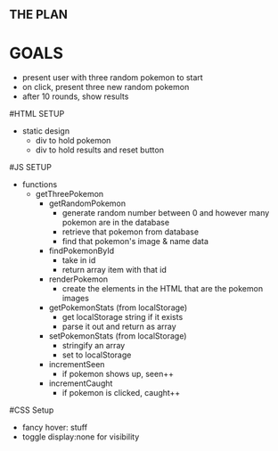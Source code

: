 ## THE PLAN

# GOALS
- present user with three random pokemon to start
- on click, present three new random pokemon
- after 10 rounds, show results

#HTML SETUP
- static design
    - div to hold pokemon
    - div to hold results and reset button

#JS SETUP
- functions
    - getThreePokemon
        - getRandomPokemon
            - generate random number between 0 and however many pokemon are in the database
            - retrieve that pokemon from database
            - find that pokemon's image & name data
        - findPokemonById
            - take in id
            - return array item with that id
        - renderPokemon
            - create the elements in the HTML that are the pokemon images
        - getPokemonStats (from localStorage)
            - get localStorage string if it exists
            - parse it out and return as array
        - setPokemonStats (from localStorage)
            - stringify an array
            - set to localStorage
        - incrementSeen
            - if pokemon shows up, seen++
        - incrementCaught
            - if pokemon is clicked, caught++

#CSS Setup
- fancy hover: stuff
- toggle display:none for visibility 
